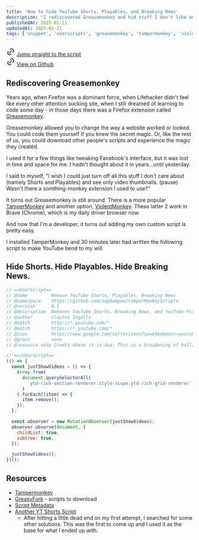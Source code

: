 ```yaml
---
title: 'How to hide YouTube Shorts, Playables, and Breaking News'
description: "I rediscovered Greasemonkey and hid stuff I don't like on YouTube"
publishedAt: 2025-01-21
updatedAt: 2025-01-21
tags: ['snippet', 'userscripts', 'greasemonkey', 'tampermonkey', 'violentmonkey']
---
```


<svg style="display: inline;"  xmlns="http://www.w3.org/2000/svg"  width="24"  height="24"  viewBox="0 0 24 24"  fill="none"  stroke="currentColor"  stroke-width="2"  stroke-linecap="round"  stroke-linejoin="round"  class="icon icon-tabler icons-tabler-outline icon-tabler-link"><path stroke="none" d="M0 0h24v24H0z" fill="none"/><path d="M9 15l6 -6" /><path d="M11 6l.463 -.536a5 5 0 0 1 7.071 7.072l-.534 .464" /><path d="M13 18l-.397 .534a5.068 5.068 0 0 1 -7.127 0a4.972 4.972 0 0 1 0 -7.071l.524 -.463" /></svg> [Jump straight to the script](#hide-shorts-hide-playables-hide-breaking-news)\
<svg style="display: inline;"  xmlns="http://www.w3.org/2000/svg"  width="24"  height="24"  viewBox="0 0 24 24"  fill="none"  stroke="currentColor"  stroke-width="2"  stroke-linecap="round"  stroke-linejoin="round"  class="icon icon-tabler icons-tabler-outline icon-tabler-link"><path stroke="none" d="M0 0h24v24H0z" fill="none"/><path d="M9 15l6 -6" /><path d="M11 6l.463 -.536a5 5 0 0 1 7.071 7.072l-.534 .464" /><path d="M13 18l-.397 .534a5.068 5.068 0 0 1 -7.127 0a4.972 4.972 0 0 1 0 -7.071l.524 -.463" /></svg> [View on Github](https://github.com/zapbampow/tamperMonkeyScripts)


## Rediscovering Greasemonkey
Years ago, when Firefox was a dominant force, when Lifehacker didn't feel like every other attention sucking site, when I still dreamed of learning to code some day - in those days there was a Firefox extension called [Greasemonkey](https://addons.mozilla.org/en-US/firefox/addon/greasemonkey/). 

Greasemonkey allowed you to change the way a website worked or looked. You could code them yourself if you knew the secret magic. Or, like the rest of us, you could download other people's scripts and experience the magic they created.

I used it for a few things like tweaking Facebook's interface, but it was lost in time and space for me. I hadn't thought about it in years...until yesterday.

I said to myself, "I wish I could just turn off all this stuff I don't care about (namely Shorts and Playables) and see only video thumbnails. (pause) Wasn't there a somthing-monkey extension I used to use?"

It turns out Greasemonkey is still around. There is a more popular [TamperMonkey](https://www.tampermonkey.net/) and another option, [ViolentMonkey](https://violentmonkey.github.io/). These latter 2 work in Brave (Chrome), which is my daily driver browser now.

And now that I'm a developer, it turns out adding my own custom script is pretty easy. 

I installed TamperMonkey and 30 minutes later had written the following script to make YouTube bend to my will.

## Hide Shorts. Hide Playables. Hide Breaking News.
```js
// ==UserScript==
// @name         Remove YouTube Shorts, Playables, Breaking News
// @namespace    https://github.com/zapbampow/tamperMonkeyScripts
// @version      0.1
// @description  Removes YouTube Shorts, Breaking News, and YouTube Playables, leaving only real videos
// @author       Clayton Ingalls
// @match        http://*.youtube.com/*
// @match        https://*.youtube.com/*
// @icon         https://www.google.com/s2/favicons?sz=64&domain=youtube.com
// @grant        none
// @resource note Credit where it is due: This is a broadening of hallzy's script at https://github.com/hallzy/remove-youtube-shorts/blob/master/remove-youtube-shorts.user.js

// ==/UserScript==
(() => {
  const justShowVideos = () => {
    Array.from(
      document.querySelectorAll(
        `ytd-rich-section-renderer.style-scope.ytd-rich-grid-renderer`
      )
    ).forEach((item) => {
      item.remove();
    });
  };

  const observer = new MutationObserver(justShowVideos);
  observer.observe(document, {
    childList: true,
    subtree: true,
  });

  justShowVideos();
})();

```

## Resources
- [Tampermonkey](https://www.tampermonkey.net/)
- [GreasyFork](https://greasyfork.org/en) - scripts to download
- [Script Metadata](https://www.tampermonkey.net/documentation.php?locale=en#meta:grant)
- [Another YT Shorts Script](https://github.com/hallzy/remove-youtube-shorts/blob/master/remove-youtube-shorts.user.js)
  - After hitting a little dead end on my first attempt, I searched for some other solutions. This was the first to come up and I used it as the base for what I ended up with.